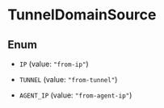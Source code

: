 

# TunnelDomainSource

## Enum


* `IP` (value: `"from-ip"`)

* `TUNNEL` (value: `"from-tunnel"`)

* `AGENT_IP` (value: `"from-agent-ip"`)



